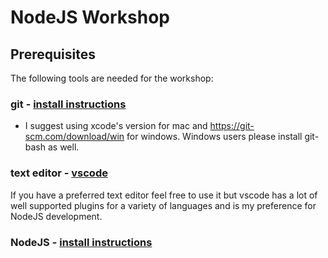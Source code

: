 # NodeJS Workshop

## Prerequisites
The following tools are needed for the workshop:

### git - [install instructions](https://git-scm.com/book/en/v2/Getting-Started-Installing-Git)
- I suggest using xcode's version for mac and https://git-scm.com/download/win for windows. Windows users please install git-bash as well.
### text editor - [vscode](https://code.visualstudio.com/)
If you have a preferred text editor feel free to use it but vscode has a lot of well supported plugins for a variety of languages and is my preference for NodeJS development.

### NodeJS - [install instructions](https://nodejs.org/en/download/)

